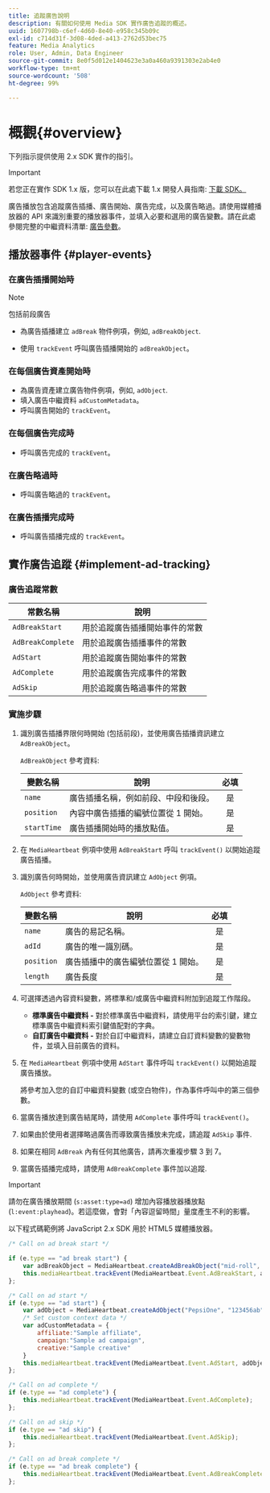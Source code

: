 ```yaml
---
title: 追蹤廣告說明
description: 有關如何使用 Media SDK 實作廣告追蹤的概述。
uuid: 1607798b-c6ef-4d60-8e40-e958c345b09c
exl-id: c714d31f-3d08-4ded-a413-2762d53bec75
feature: Media Analytics
role: User, Admin, Data Engineer
source-git-commit: 8e0f5d012e1404623e3a0a460a9391303e2ab4e0
workflow-type: tm+mt
source-wordcount: '508'
ht-degree: 99%

---
```


# 概觀{#overview}

下列指示提供使用 2.x SDK 實作的指引。

>[!IMPORTANT]
>
>若您正在實作 SDK 1.x 版，您可以在此處下載 1.x 開發人員指南: [下載 SDK。](/help/sdk-implement/download-sdks.md)

廣告播放包含追蹤廣告插播、廣告開始、廣告完成，以及廣告略過。請使用媒體播放器的 API 來識別重要的播放器事件，並填入必要和選用的廣告變數。請在此處參閱完整的中繼資料清單: [廣告參數](/help/metrics-and-metadata/ad-parameters.md)。

## 播放器事件 {#player-events}


### 在廣告插播開始時

>[!NOTE]
>包括前段廣告

* 為廣告插播建立 `adBreak` 物件例項，例如, `adBreakObject`.

* 使用 `trackEvent` 呼叫廣告插播開始的 `adBreakObject`。

### 在每個廣告資產開始時

* 為廣告資產建立廣告物件例項，例如, `adObject`.
* 填入廣告中繼資料 `adCustomMetadata`。
* 呼叫廣告開始的 `trackEvent`。

### 在每個廣告完成時

* 呼叫廣告完成的 `trackEvent`。

### 在廣告略過時

* 呼叫廣告略過的 `trackEvent`。

### 在廣告插播完成時

* 呼叫廣告插播完成的 `trackEvent`。

## 實作廣告追蹤 {#implement-ad-tracking}

### 廣告追蹤常數

| 常數名稱 | 說明 |
|---|---|
| `AdBreakStart` | 用於追蹤廣告插播開始事件的常數 |
| `AdBreakComplete` | 用於追蹤廣告插播事件的常數 |
| `AdStart` | 用於追蹤廣告開始事件的常數 |
| `AdComplete` | 用於追蹤廣告完成事件的常數 |
| `AdSkip` | 用於追蹤廣告略過事件的常數 |

### 實施步驟

1. 識別廣告插播界限何時開始 (包括前段)，並使用廣告插播資訊建立 `AdBreakObject`。

   `AdBreakObject` 參考資料:

   | 變數名稱 | 說明 | 必填 |
   | --- | --- | :---: |
   | `name` | 廣告插播名稱，例如前段、中段和後段。 | 是 |
   | `position` | 內容中廣告插播的編號位置從 1 開始。 | 是 |
   | `startTime` | 廣告插播開始時的播放點值。 | 是 |

1. 在 `MediaHeartbeat` 例項中使用 `AdBreakStart` 呼叫 `trackEvent()` 以開始追蹤廣告插播。

1. 識別廣告何時開始，並使用廣告資訊建立 `AdObject` 例項。

   `AdObject` 參考資料:

   | 變數名稱 | 說明 | 必填 |
   | --- | --- | :---: |
   | `name` | 廣告的易記名稱。 | 是 |
   | `adId` | 廣告的唯一識別碼。 | 是 |
   | `position` | 廣告插播中的廣告編號位置從 1 開始。 | 是 |
   | `length` | 廣告長度 | 是 |

1. 可選擇透過內容資料變數，將標準和/或廣告中繼資料附加到追蹤工作階段。

   * **標準廣告中繼資料 -** 對於標準廣告中繼資料，請使用平台的索引鍵，建立標準廣告中繼資料索引鍵值配對的字典。
   * **自訂廣告中繼資料 -** 對於自訂中繼資料，請建立自訂資料變數的變數物件，並填入目前廣告的資料。

1. 在 `MediaHeartbeat` 例項中使用 `AdStart` 事件呼叫 `trackEvent()` 以開始追蹤廣告播放。

   將參考加入您的自訂中繼資料變數 (或空白物件)，作為事件呼叫中的第三個參數。

1. 當廣告播放達到廣告結尾時，請使用 `AdComplete` 事件呼叫 `trackEvent()`。

1. 如果由於使用者選擇略過廣告而導致廣告播放未完成，請追蹤 `AdSkip` 事件.
1. 如果在相同 `AdBreak` 內有任何其他廣告，請再次重複步驟 3 到 7。
1. 當廣告插播完成時，請使用 `AdBreakComplete` 事件加以追蹤.

>[!IMPORTANT]
>
>請勿在廣告播放期間 (`s:asset:type=ad`) 增加內容播放器播放點 (`l:event:playhead`)。若這麼做，會對「內容逗留時間」量度產生不利的影響。

以下程式碼範例將 JavaScript 2.x SDK 用於 HTML5 媒體播放器。

```js
/* Call on ad break start */

if (e.type == "ad break start") {
    var adBreakObject = MediaHeartbeat.createAdBreakObject("mid-roll", 2, 500);
    this.mediaHeartbeat.trackEvent(MediaHeartbeat.Event.AdBreakStart, adBreakObject);
};

/* Call on ad start */
if (e.type == "ad start") {
    var adObject = MediaHeartbeat.createAdObject("PepsiOne", "123456ab", 1, 30);
    /* Set custom context data */
    var adCustomMetadata = {
        affiliate:"Sample affiliate",
        campaign:"Sample ad campaign",
        creative:"Sample creative"
    }
    this.mediaHeartbeat.trackEvent(MediaHeartbeat.Event.AdStart, adObject, adCustomMetadata);
};

/* Call on ad complete */
if (e.type == "ad complete") {
    this.mediaHeartbeat.trackEvent(MediaHeartbeat.Event.AdComplete);
};

/* Call on ad skip */
if (e.type == "ad skip") {
    this.mediaHeartbeat.trackEvent(MediaHeartbeat.Event.AdSkip);
};

/* Call on ad break complete */
if (e.type == "ad break complete") {
    this.mediaHeartbeat.trackEvent(MediaHeartbeat.Event.AdBreakComplete);
};
```
